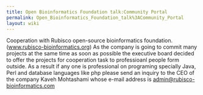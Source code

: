 ```yaml
---
title: Open Bioinformatics Foundation talk:Community Portal
permalink: Open_Bioinformatics_Foundation_talk%3ACommunity_Portal
layout: wiki
---
```


Cooperation with Rubisco open-source bioinformatics foundation.
(www.rubisco-bioinformatics.org) As the company is going to commit many
projects at the same time as soon as possible the executive board
decided to offer the projects for cooperation task to professioanl
people form outside. As a result if any one is professional on
programing specially Java, Perl and database languages like php please
send an inquiry to the CEO of the company Kaveh Mohtashami whose e-mail
address is admin@rubisco-bioinformatics.com
